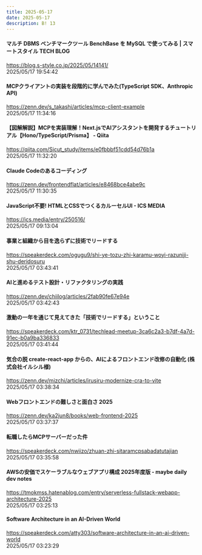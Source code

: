 ```yaml
---
title: 2025-05-17
date: 2025-05-17
description: B! 13
---
```


#### マルチ DBMS ベンチマークツール BenchBase を MySQL で使ってみる | スマートスタイル TECH BLOG
https://blog.s-style.co.jp/2025/05/14141/<br>
2025/05/17 19:54:42<br>


#### MCPクライアントの実装を段階的に学んでみた(TypeScript SDK、Anthropic API)
https://zenn.dev/s_takashi/articles/mcp-client-example<br>
2025/05/17 11:34:16<br>


#### 【図解解説】MCPを実装理解！Next.jsでAIアシスタントを開発するチュートリアル【Hono/TypeScript/Prisma】 - Qiita
https://qiita.com/Sicut_study/items/e0fbbbf51cdd54d76b1a<br>
2025/05/17 11:32:20<br>


#### Claude Codeのあるコーディング
https://zenn.dev/frontendflat/articles/e8468bce4abe9c<br>
2025/05/17 11:30:35<br>


#### JavaScript不要! HTMLとCSSでつくるカルーセルUI - ICS MEDIA
https://ics.media/entry/250516/<br>
2025/05/17 09:13:04<br>


#### 事業と組織から目を逸らずに技術でリードする
https://speakerdeck.com/ogugu9/shi-ye-tozu-zhi-karamu-woyi-razuniji-shu-deridosuru<br>
2025/05/17 03:43:41<br>


#### AIと進めるテスト設計・リファクタリングの実践
https://zenn.dev/chiilog/articles/2fab90fe67e94e<br>
2025/05/17 03:42:43<br>


#### 激動の一年を通じて見えてきた「技術でリードする」ということ
https://speakerdeck.com/ktr_0731/techlead-meetup-3ca6c2a3-b7df-4a7d-91ec-b0a9ba336833<br>
2025/05/17 03:41:44<br>


#### 気合の脱 create-react-app からの、AIによるフロントエンド改修の自動化 (株式会社イルシル様)
https://zenn.dev/mizchi/articles/irusiru-modernize-cra-to-vite<br>
2025/05/17 03:38:34<br>


#### Webフロントエンドの難しさと面白さ 2025
https://zenn.dev/ka2jun8/books/web-frontend-2025<br>
2025/05/17 03:37:37<br>


#### 転職したらMCPサーバーだった件
https://speakerdeck.com/nwiizo/zhuan-zhi-sitaramcpsabadatutajian<br>
2025/05/17 03:35:58<br>


#### AWSの安価でスケーラブルなウェブアプリ構成 2025年度版 - maybe daily dev notes
https://tmokmss.hatenablog.com/entry/serverless-fullstack-webapp-architecture-2025<br>
2025/05/17 03:25:13<br>


#### Software Architecture in an AI-Driven World
https://speakerdeck.com/atty303/software-architecture-in-an-ai-driven-world<br>
2025/05/17 03:23:29<br>


